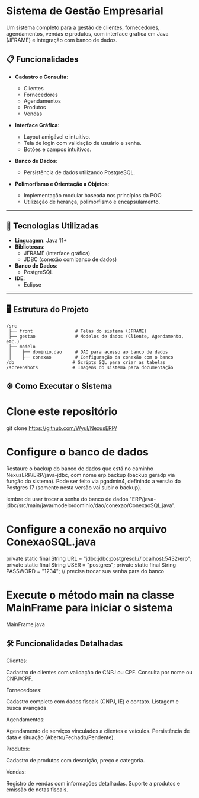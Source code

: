 # Sistema de Gestão Empresarial

Um sistema completo para a gestão de clientes, fornecedores, agendamentos, vendas e produtos, com interface gráfica em Java (JFRAME) e integração com banco de dados.

## 📋 Funcionalidades

- **Cadastro e Consulta**:
  - Clientes
  - Fornecedores
  - Agendamentos
  - Produtos
  - Vendas
  
- **Interface Gráfica**:
  - Layout amigável e intuitivo.
  - Tela de login com validação de usuário e senha.
  - Botões e campos intuitivos.

- **Banco de Dados**:
  - Persistência de dados utilizando PostgreSQL.

- **Polimorfismo e Orientação a Objetos**:
  - Implementação modular baseada nos princípios da POO.
  - Utilização de herança, polimorfismo e encapsulamento.

---

## 🚀 Tecnologias Utilizadas

- **Linguagem**: Java 11+
- **Bibliotecas**:
  - JFRAME (interface gráfica)
  - JDBC (conexão com banco de dados)
- **Banco de Dados**:
  - PostgreSQL
- **IDE**:
  - Eclipse

---

## 🖥️ Estrutura do Projeto

```plaintext
/src
 ├── front                # Telas do sistema (JFRAME)
 ├── gestao               # Modelos de dados (Cliente, Agendamento, etc.)
 ├── modelo
 │    ├── dominio.dao     # DAO para acesso ao banco de dados
 │    ├── conexao         # Configuração da conexão com o banco
/db                      # Scripts SQL para criar as tabelas
/screenshots             # Imagens do sistema para documentação
```

## ⚙️ Como Executar o Sistema

# Clone este repositório
git clone https://github.com/Wyul/NexusERP/

# Configure o banco de dados

Restaure o backup do banco de dados que está no caminho NexusERP/ERP/java-jdbc, com nome erp.backup (backup geradp via função do sistema).
Pode ser feito via pgadmin4, definindo a versão do Postgres 17 (somente nesta versão vai subir o backup).


lembre de usar trocar a senha do banco de dados "ERP/java-jdbc/src/main/java/modelo/dominio/dao/conexao/ConexaoSQL.java".

# Configure a conexão no arquivo ConexaoSQL.java
private static final String URL = "jdbc:jdbc:postgresql://localhost:5432/erp";
private static final String USER = "postgres";
private static final String PASSWORD = "1234"; // precisa trocar sua senha para do banco

# Execute o método main na classe MainFrame para iniciar o sistema
MainFrame.java


## 🛠️ Funcionalidades Detalhadas

Clientes:

Cadastro de clientes com validação de CNPJ ou CPF.
Consulta por nome ou CNPJ/CPF.

Fornecedores:

Cadastro completo com dados fiscais (CNPJ, IE) e contato.
Listagem e busca avançada.

Agendamentos:

Agendamento de serviços vinculados a clientes e veículos.
Persistência de data e situação (Aberto/Fechado/Pendente).

Produtos:

Cadastro de produtos com descrição, preço e categoria.

Vendas:

Registro de vendas com informações detalhadas.
Suporte a produtos e emissão de notas fiscais.



